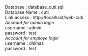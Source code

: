 Database : database_cuti.sql <br>
Database Name : cuti <br>
Link access : http://localhost/web-cuti <br>
*Account for admin login* <br>
username : admin <br>
password : test <br>
*Account for employe login* <br>
username : dhimas <br>
password : test
